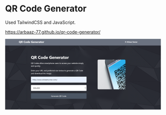 # QR Code Generator

Used TailwindCSS and JavaScript. 

https://arbaaz-77.github.io/qr-code-generator/

![](./qr.png)
